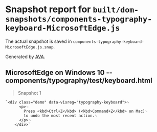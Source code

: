 # Snapshot report for `built/dom-snapshots/components-typography-keyboard-MicrosoftEdge.js`

The actual snapshot is saved in `components-typography-keyboard-MicrosoftEdge.js.snap`.

Generated by [AVA](https://ava.li).

## MicrosoftEdge on Windows 10 -- components/typography/test/keyboard.html

> Snapshot 1

    `<div class="demo" data-visreg="typography-keyboard">␊
          <p>␊
            Press <kbd>Ctrl+Z</kbd> (<kbd>Command+Z</kbd> on Mac)␊
            to undo the most recent action.␊
          </p>␊
        </div>`
